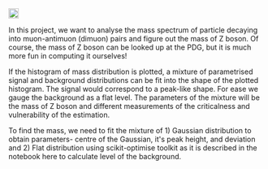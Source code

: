 <a href="https://colab.research.google.com/github/AdityaShrivastava9/Applying-Machine-Learning-to-CERN-Experiments/blob/master/Project%201%20-%20Z-Boson%20mass%20measurement/Z-Boson%20Mass.ipynb">
    <img src="https://colab.research.google.com/assets/colab-badge.svg" height = '20px' ></a>
  
In this project, we want to analyse the mass spectrum of particle decaying into muon-antimuon (dimuon) pairs and figure out the mass of Z boson. Of course, the mass of Z boson can be looked up at the PDG, but it is much more fun in computing it ourselves!

If the histogram of mass distribution is plotted, a mixture of parametrised signal and background distributions can be fit into the shape of the plotted histogram. The signal would correspond to a peak-like shape. For ease we gauge the background as a flat level. The parameters of the mixture will be the mass of Z boson and different measurements of the criticalness and vulnerability of the estimation.

To find the mass, we need to fit the mixture of 1) Gaussian distribution to obtain parameters- centre of the Gaussian, it's peak height, and deviation and 2) Flat distribution using scikit-optimise toolkit as it is described in the notebook here to calculate level of the background.
